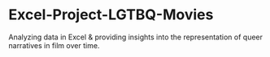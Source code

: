 # Excel-Project-LGTBQ-Movies
Analyzing data in Excel &amp; providing insights into the representation of queer narratives in film over time.
